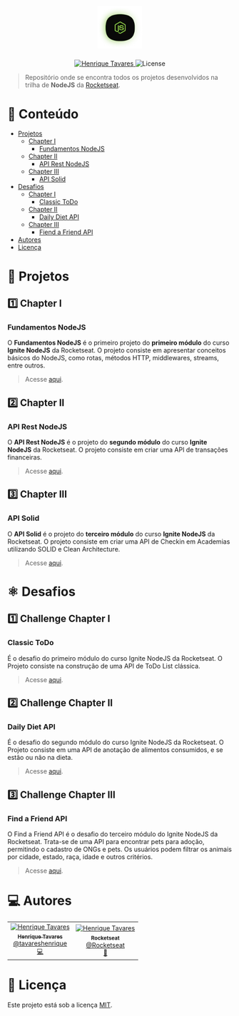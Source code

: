 <h1 align="center">
  <img alt="Ignite NodeJS" title="Ignite NodeJS" src="https://raw.githubusercontent.com/tavareshenrique/ignite-nodejs/main/%40assets/logo.webp" width="100px" />
</h1>

<p align="center">
   <a href="https://www.linkedin.com/in/tavareshenrique/">
      <img alt="Henrique Tavares" src="https://img.shields.io/badge/-Henrique Tavares-01B755?style=flat&logo=Linkedin&logoColor=white" />
   </a>

  <img alt="License" src="https://img.shields.io/badge/license-MIT-01B755">
</p>

> Repositório onde se encontra todos os projetos desenvolvidos na trilha de **NodeJS** da [Rocketseat](https://github.com/Rocketseat).

# :pushpin: Conteúdo

- [Projetos](#rocket-projetos)
  - [Chapter I](#one-chapter-i)
    - [Fundamentos NodeJS](#fundamentos-nodejs)
  - [Chapter II](#two-chapter-ii)
    - [API Rest NodeJS](#api-rest-nodejs)
  - [Chapter III](#three-chapter-iii)
    - [API Solid](#api-solid)
- [Desafios](#atom_symbol-desafios)
  - [Chapter I](#one-challenge-chapter-i)
     - [Classic ToDo](#classic-todo)
  - [Chapter II](#two-challenge-chapter-ii)
     - [Daily Diet API](#daily-diet-api)
  - [Chapter III](#three-challenge-chapter-iii)
     - [Fiend a Friend API](#find-a-friend-api)
- [Autores](#computer-autores)
- [Licença](#closed_book-licença)

# :rocket: Projetos

## :one: Chapter I

### Fundamentos NodeJS

O <b>Fundamentos NodeJS</b> é o primeiro projeto do <b>primeiro módulo</b> do curso <b>Ignite NodeJS</b> da Rocketseat. O projeto consiste em apresentar conceitos básicos do NodeJS, como rotas, métodos HTTP, middlewares, streams, entre outros.
> Acesse [aqui](https://github.com/tavareshenrique/ignite-nodejs/tree/main/01-fundamentos-nodejs).

## :two: Chapter II

### API Rest NodeJS

O <b>API Rest NodeJS</b> é o projeto do <b>segundo módulo</b> do curso <b>Ignite NodeJS</b> da Rocketseat. O projeto consiste em criar uma API de transações financeiras.
> Acesse [aqui](https://github.com/tavareshenrique/ignite-nodejs/tree/main/02-api-rest-nodejs).

## :three: Chapter III

### API Solid

O <b>API Solid</b> é o projeto do <b>terceiro módulo</b> do curso <b>Ignite NodeJS</b> da Rocketseat. O projeto consiste em criar uma API de Checkin em Academias utilizando SOLID e Clean Architecture.
> Acesse [aqui](https://github.com/tavareshenrique/ignite-nodejs/tree/main/03-api-solid).

# :atom_symbol: Desafios

## :one: Challenge Chapter I

### Classic ToDo

É o desafio do primeiro módulo do curso Ignite NodeJS da Rocketseat. O Projeto consiste na construção de uma API de ToDo List clássica.
> Acesse [aqui](https://github.com/tavareshenrique/01-ignite-nodejs-classic-todo).

## :two: Challenge Chapter II

### Daily Diet API

É o desafio do segundo módulo do curso Ignite NodeJS da Rocketseat. O Projeto consiste em uma API de anotação de alimentos consumidos, e se estão ou não na dieta.
> Acesse [aqui](https://github.com/tavareshenrique/02-ignite-nodejs-daily-diet-api).

## :three: Challenge Chapter III

### Find a Friend API

O Find a Friend API é o desafio do terceiro módulo do Ignite NodeJS da Rocketseat. Trata-se de uma API para encontrar pets para adoção, permitindo o cadastro de ONGs e pets. Os usuários podem filtrar os animais por cidade, estado, raça, idade e outros critérios.
> Acesse [aqui](https://github.com/tavareshenrique/03-ignite-nodejs-find-friend-api).

# :computer: Autores

<table>
  <tr>
    <td align="center">
      <a href="http://github.com/tavareshenrique/">
        <img src="https://avatars1.githubusercontent.com/u/27022914?v=4" width="100px;" alt="Henrique Tavares"/>
        <br />
        <sub>
          <b>Henrique Tavares</b>
        </sub>
       </a>
       <br />
       <a href="https://www.linkedin.com/in/tavareshenrique/" title="Linkedin">@tavareshenrique</a>
       <br />
       <a href="https://github.com/tavareshenrique/fastfeet-api/commits?author=tavareshenrique" title="Code">💻</a>
    </td>
    <td align="center">
      <a href="http://github.com/tavareshenrique/">
        <img src="https://avatars0.githubusercontent.com/u/28929274?s=200&v=4" width="100px;" alt="Henrique Tavares"/>
        <br />
        <sub>
          <b>Rocketseat</b>
        </sub>
       </a>
       <br />
       <a href="https://github.com/Rocketseat" title="Linkedin">@Rocketseat</a>
       <br />
       <a href="https://github.com/tavareshenrique/fastfeet-api/commits?author=tavareshenrique" title="Creators">🚀</a>
    </td>
  </tr>
</table>

# :closed_book: Licença

Este projeto está sob a licença [MIT](./LICENSE).
